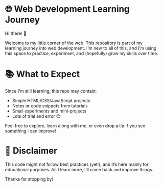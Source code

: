 # 🌐 Web Development Learning Journey
Hi there! 👋

Welcome to my little corner of the web. This repository is part of my learning journey into web development. I'm new to all of this, and I'm using this space to practice, experiment, and (hopefully) grow my skills over time.

# 📚 What to Expect
Since I'm still learning, this repo may contain:

- Simple HTML/CSS/JavaScript projects
- Notes or code snippets from tutorials
- Small experiments and mini-projects
- Lots of trial and error 😊

Feel free to explore, learn along with me, or even drop a tip if you see something I can improve!

# 🚧 Disclaimer
This code might not follow best practices (yet!), and it’s here mainly for educational purposes. As I learn more, I’ll come back and improve things.

Thanks for stopping by!
